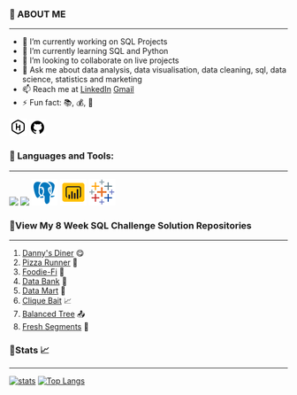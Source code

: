 ### 🚀 ABOUT ME
****

- 🔭 I’m currently working on SQL Projects
- 🌱 I’m currently learning SQL and Python
- 👯 I’m looking to collaborate on live projects
- 💬 Ask me about data analysis, data visualisation, data cleaning, sql, data science, statistics and marketing
- 📫 Reach me at [LinkedIn](https://www.linkedin.com/in/kanishkasingh1996/) [Gmail](kanishka.singh.2396@gmail.com)
- ⚡ Fun fact: :books:, :moneybag:, :tea:

<a href = "https://www.hackerrank.com/kanishka_singh_1"><img src="https://github.com/KanishkaSingh2396/KanishkaSingh2396/blob/main/icons8-hackerrank-32%20(1).png"/></a>
<a href = "https://github.com/KanishkaSingh2396"><img src="https://github.com/KanishkaSingh2396/KanishkaSingh2396/blob/main/icons8-github-30.png"/></a>

### 🚀 Languages and Tools:
****

<p align="left"> 
    <img src="https://img.icons8.com/fluent/48/000000/python.png"/> </a> 
    <img src="https://img.icons8.com/fluent/48/000000/mysql-logo.png"/> </a>
    <img src="https://github.com/KanishkaSingh2396/KanishkaSingh2396/blob/main/icons8-postgresql-48.png"/> </a>
    <img src="https://github.com/KanishkaSingh2396/KanishkaSingh2396/blob/main/icons8-power-bi-48.png"/> </a>
    <img src="https://github.com/KanishkaSingh2396/KanishkaSingh2396/blob/main/icons8-tableau-software-48.png"/> </a>

  
### 🚀View My 8 Week SQL Challenge Solution Repositories
****

1. [Danny's Diner](https://github.com/KanishkaSingh2396/Dannys_Diner/blob/main/README.md) :yum:
2. [Pizza Runner](https://github.com/KanishkaSingh2396/PizzaRunner_CS/blob/main/README.md) :running:
3. [Foodie-Fi](https://github.com/KanishkaSingh2396/Foodie-Fi_CaseStudy/blob/main/README.md)  :curry:
4. [Data Bank](https://github.com/KanishkaSingh2396/Data_Bank_CS/blob/main/README.md)  :money_with_wings:
5. [Data Mart](https://github.com/KanishkaSingh2396/Data_Mart_CS/blob/main/README.md)  :convenience_store:
6. [Clique Bait](https://github.com/KanishkaSingh2396/Clique-Bait/blob/main/README.md) :chart_with_upwards_trend:
7. [Balanced Tree](https://github.com/KanishkaSingh2396/Balanced_Tree_CS_7/blob/main/README.md) :outbox_tray:
8. [Fresh Segments](https://github.com/KanishkaSingh2396/Fresh_Segments_CS_8/blob/main/README.md) :pushpin:

### 🚀Stats 📈  
****

[![stats](https://github-readme-stats.vercel.app/api?username=KanishkaSingh2396&show_icons=true&count_private=true&title_color=971901&text_color=971901&icon_color=971901&no-bg=true&hide_border=true)](https://github.com/KanishkaSingh2396)
[![Top Langs](https://github-readme-stats.vercel.app/api/top-langs/?username=KanishkaSingh2396&layout=compact)](https://github.com/KanishkaSingh2396)
